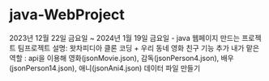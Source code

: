 # java-WebProject

2023년 12월 22일 금요일 ~ 2024년 1월 19일 금요일 - java 웹페이지 만드는 프로젝트
팀프로젝트 설명: 왓차피디아 클론 코딩 + 우리 동네 영화 친구 기능 추가
내가 맡은 역할 : api을 이용해 영화(jsonMovie.json), 감독(jsonPerson4.json), 배우(jsonPerson14.json), 애니(jsonAni4.json) 
                데이터 파일 만들기 
